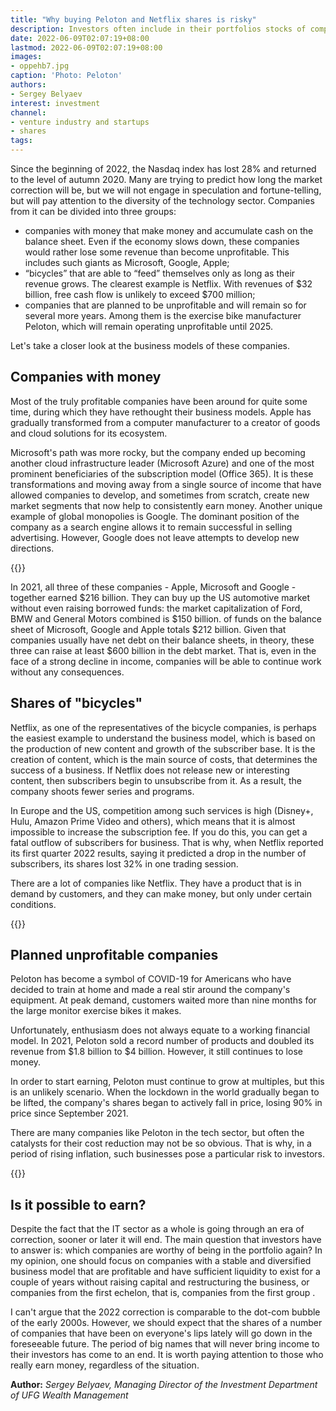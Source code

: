 ```yaml
---
title: "Why buying Peloton and Netflix shares is risky"
description: Investors often include in their portfolios stocks of companies that will never make a profit or will only if they keep pedaling forever. These include Netflix and Peloton. Sergey Belyaev (UFG Wealth Management) on why their business models are bad
date: 2022-06-09T02:07:19+08:00
lastmod: 2022-06-09T02:07:19+08:00
images:
- oppehb7.jpg
caption: 'Photo: Peloton'
authors:
- Sergey Belyaev
interest: investment
channel: 
- venture industry and startups
- shares
tags: 
---
```


Since the beginning of 2022, the Nasdaq index has lost 28% and returned to the level of autumn 2020. Many are trying to predict how long the market correction will be, but we will not engage in speculation and fortune-telling, but will pay attention to the diversity of the technology sector. Companies from it can be divided into three groups:

*   companies with money that make money and accumulate cash on the balance sheet. Even if the economy slows down, these companies would rather lose some revenue than become unprofitable. This includes such giants as Microsoft, Google, Apple;
*   “bicycles” that are able to “feed” themselves only as long as their revenue grows. The clearest example is Netflix. With revenues of $32 billion, free cash flow is unlikely to exceed $700 million;
*   companies that are planned to be unprofitable and will remain so for several more years. Among them is the exercise bike manufacturer Peloton, which will remain operating unprofitable until 2025.

Let's take a closer look at the business models of these companies.

Companies with money
--------------------

Most of the truly profitable companies have been around for quite some time, during which they have rethought their business models. Apple has gradually transformed from a computer manufacturer to a creator of goods and cloud solutions for its ecosystem.

Microsoft's path was more rocky, but the company ended up becoming another cloud infrastructure leader (Microsoft Azure) and one of the most prominent beneficiaries of the subscription model (Office 365). It is these transformations and moving away from a single source of income that have allowed companies to develop, and sometimes from scratch, create new market segments that now help to consistently earn money. Another unique example of global monopolies is Google. The dominant position of the company as a search engine allows it to remain successful in selling advertising. However, Google does not leave attempts to develop new directions.

{{<ads>}}

In 2021, all three of these companies - Apple, Microsoft and Google - together earned $216 billion. They can buy up the US automotive market without even raising borrowed funds: the market capitalization of Ford, BMW and General Motors combined is $150 billion. of funds on the balance sheet of Microsoft, Google and Apple totals $212 billion. Given that companies usually have net debt on their balance sheets, in theory, these three can raise at least $600 billion in the debt market. That is, even in the face of a strong decline in income, companies will be able to continue work without any consequences.

Shares of "bicycles"
--------------------

Netflix, as one of the representatives of the bicycle companies, is perhaps the easiest example to understand the business model, which is based on the production of new content and growth of the subscriber base. It is the creation of content, which is the main source of costs, that determines the success of a business. If Netflix does not release new or interesting content, then subscribers begin to unsubscribe from it. As a result, the company shoots fewer series and programs.

In Europe and the US, competition among such services is high (Disney+, Hulu, Amazon Prime Video and others), which means that it is almost impossible to increase the subscription fee. If you do this, you can get a fatal outflow of subscribers for business. That is why, when Netflix reported its first quarter 2022 results, saying it predicted a drop in the number of subscribers, its shares lost 32% in one trading session.

There are a lot of companies like Netflix. They have a product that is in demand by customers, and they can make money, but only under certain conditions.

{{<ads>}}

Planned unprofitable companies
------------------------------

Peloton has become a symbol of COVID-19 for Americans who have decided to train at home and made a real stir around the company's equipment. At peak demand, customers waited more than nine months for the large monitor exercise bikes it makes.

Unfortunately, enthusiasm does not always equate to a working financial model. In 2021, Peloton sold a record number of products and doubled its revenue from $1.8 billion to $4 billion. However, it still continues to lose money.

In order to start earning, Peloton must continue to grow at multiples, but this is an unlikely scenario. When the lockdown in the world gradually began to be lifted, the company's shares began to actively fall in price, losing 90% in price since September 2021.

There are many companies like Peloton in the tech sector, but often the catalysts for their cost reduction may not be so obvious. That is why, in a period of rising inflation, such businesses pose a particular risk to investors.

{{<ads>}}

Is it possible to earn?
-----------------------

Despite the fact that the IT sector as a whole is going through an era of correction, sooner or later it will end. The main question that investors have to answer is: which companies are worthy of being in the portfolio again? In my opinion, one should focus on companies with a stable and diversified business model that are profitable and have sufficient liquidity to exist for a couple of years without raising capital and restructuring the business, or companies from the first echelon, that is, companies from the first group .

I can't argue that the 2022 correction is comparable to the dot-com bubble of the early 2000s. However, we should expect that the shares of a number of companies that have been on everyone's lips lately will go down in the foreseeable future. The period of big names that will never bring income to their investors has come to an end. It is worth paying attention to those who really earn money, regardless of the situation.

**Author:** *Sergey Belyaev, Managing Director of the Investment Department of UFG Wealth Management*